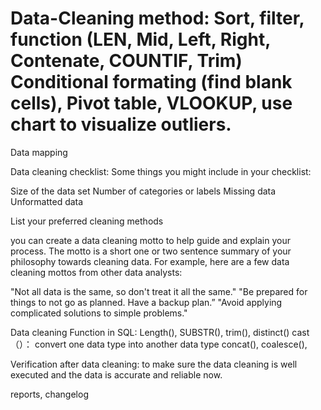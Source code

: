# Data-Cleaning method: Sort, filter, function (LEN, Mid, Left, Right, Contenate, COUNTIF, Trim) Conditional formating (find blank cells), Pivot table, VLOOKUP, use chart to visualize outliers. 


Data mapping 

Data cleaning checklist:
Some things you might include in your checklist:

Size of the data set
Number of categories or labels
Missing data
Unformatted data


List your preferred cleaning methods 

you can create a data cleaning motto to help guide and explain your process. The motto is a short one or two sentence summary of your philosophy towards cleaning data. For example, here are a few data cleaning mottos from other data analysts:

"Not all data is the same, so don't treat it all the same."
"Be prepared for things to not go as planned. Have a backup plan.”
"Avoid applying complicated solutions to simple problems." 




Data cleaning Function in SQL: 
Length(), SUBSTR(), trim(), distinct()
cast（）： convert one data type into another data type
concat(), coalesce(),

Verification after data cleaning: to make sure the data cleaning is well executed and the data is accurate and reliable now.

reports, changelog

